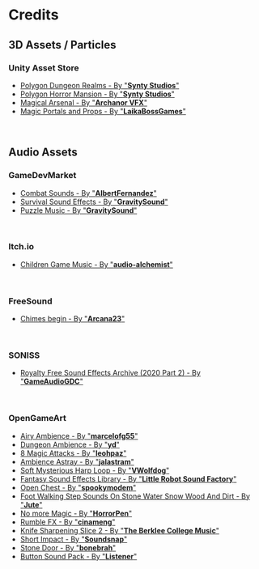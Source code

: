 # Credits

## 3D Assets / Particles
### Unity Asset Store
- [Polygon Dungeon Realms - By "**Synty Studios**"](https://assetstore.unity.com/packages/3d/environments/dungeons/polygon-dungeon-realms-low-poly-3d-art-by-synty-189093)
- [Polygon Horror Mansion - By "**Synty Studios**"](https://assetstore.unity.com/packages/3d/environments/fantasy/polygon-horror-mansion-low-poly-3d-art-by-synty-213346)
- [Magical Arsenal - By "**Archanor VFX**"](https://assetstore.unity.com/packages/vfx/particles/spells/magic-arsenal-20869)
- [Magic Portals and Props - By "**LaikaBossGames**"](https://assetstore.unity.com/packages/vfx/particles/spells/magic-portals-and-props-168472)

<br />

## Audio Assets
### GameDevMarket
- [Combat Sounds - By "**AlbertFernandez**"](https://www.gamedevmarket.net/asset/combat-sounds-bundle-collection)
- [Survival Sound Effects - By "**GravitySound**"](https://www.gamedevmarket.net/asset/survival-sound-effects)
- [Puzzle Music - By "**GravitySound**"](https://www.gamedevmarket.net/asset/puzzle-music)

<br />

### Itch.io
- [Children Game Music - By "**audio-alchemist**"](https://audio-alchemist.itch.io/children-game-music)

<br />

### FreeSound
- [Chimes begin - By "**Arcana23**"](https://freesound.org/people/Arcana23/sounds/685663/)

<br />

### SONISS
- [Royalty Free Sound Effects Archive (2020 Part 2) - By "**GameAudioGDC**"](https://sonniss.com/gameaudiogdc)

<br />

### OpenGameArt
- [Airy Ambience - By "**marcelofg55**"](https://opengameart.org/content/airy-ambience)
- [Dungeon Ambience - By "**yd**"](https://opengameart.org/content/dungeon-ambience)
- [8 Magic Attacks - By "**leohpaz**"](https://opengameart.org/content/8-magic-attacks)
- [Ambience Astray - By "**jalastram**"](https://opengameart.org/content/ambiance-astray)
- [Soft Mysterious Harp Loop - By "**VWolfdog**"](https://opengameart.org/content/soft-mysterious-harp-loop)
- [Fantasy Sound Effects Library - By "**Little Robot Sound Factory**"](https://opengameart.org/content/fantasy-sound-effects-library)
- [Open Chest - By "**spookymodem**"](https://opengameart.org/content/open-chest)
- [Foot Walking Step Sounds On Stone Water Snow Wood And Dirt - By "**Jute**"](https://opengameart.org/content/foot-walking-step-sounds-on-stone-water-snow-wood-and-dirt)
- [No more Magic - By "**HorrorPen**"](https://opengameart.org/content/no-more-magic)
- [Rumble FX - By "**cinameng**"](https://opengameart.org/content/rumble-fx)
- [Knife Sharpening Slice 2 - By "**The Berklee College Music**"](https://opengameart.org/content/knife-sharpening-slice-2)
- [Short Impact - By "**Soundsnap**"](https://opengameart.org/content/short-impact)
- [Stone Door - By "**bonebrah**"](https://opengameart.org/content/stone-door)
- [Button Sound Pack - By "**Listener**"](https://opengameart.org/content/botton-sound-pack)